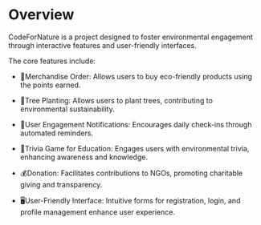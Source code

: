 # Overview

CodeForNature is a project designed to foster environmental engagement through interactive features and user-friendly interfaces.

The core features include:

- 🌿Merchandise Order: Allows users to buy eco-friendly products using the points earned.

- 🌳Tree Planting: Allows users to plant trees, contributing to environmental sustainability.

- 🔔User Engagement Notifications: Encourages daily check-ins through automated reminders.

- 🧠Trivia Game for Education: Engages users with environmental trivia, enhancing awareness and knowledge.

- 💰Donation: Facilitates contributions to NGOs, promoting charitable giving and transparency.

- 🖥️User-Friendly Interface: Intuitive forms for registration, login, and profile management enhance user experience.
